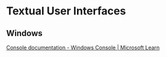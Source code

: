 # Textual User Interfaces
## Windows
[Console documentation - Windows Console | Microsoft Learn](https://learn.microsoft.com/en-us/windows/console/)